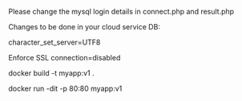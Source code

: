 Please change the mysql login details in connect.php and result.php

Changes to be done in your cloud service DB:

character_set_server=UTF8

Enforce SSL connection=disabled

docker build -t myapp:v1 .

docker run -dit -p 80:80 myapp:v1
